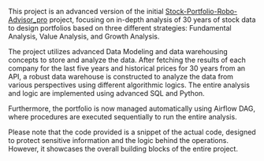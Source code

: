 This project is an advanced version of the initial [Stock-Portfolio-Robo-Advisor_pro](https://github.com/sushantsbelapurkar/Stock-Portfolio-Robo-Advisor) project, focusing on in-depth analysis of 30 years of stock data to design portfolios based on three different strategies: Fundamental Analysis, Value Analysis, and Growth Analysis.

The project utilizes advanced Data Modeling and data warehousing concepts to store and analyze the data. After fetching the results of each company for the last five years and historical prices for 30 years from an API, a robust data warehouse is constructed to analyze the data from various perspectives using different algorithmic logics. The entire analysis and logic are implemented using advanced SQL and Python.

Furthermore, the portfolio is now managed automatically using Airflow DAG, where procedures are executed sequentially to run the entire analysis.

Please note that the code provided is a snippet of the actual code, designed to protect sensitive information and the logic behind the operations. However, it showcases the overall building blocks of the entire project.
 
